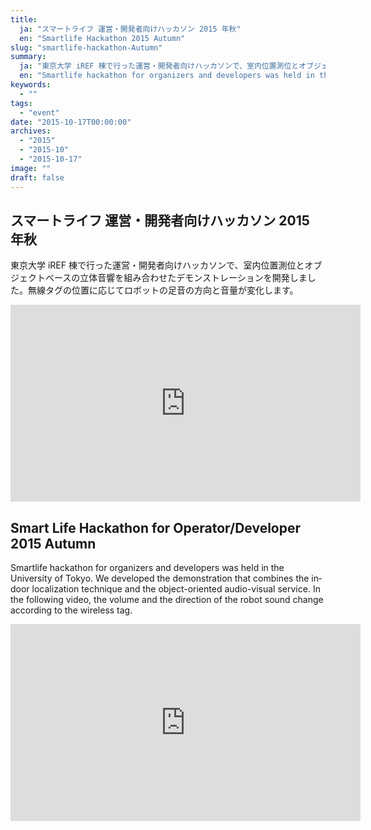 ```yaml
---
title:
  ja: "スマートライフ 運営・開発者向けハッカソン 2015 年秋"
  en: "Smartlife Hackathon 2015 Autumn"
slug: "smartlife-hackathon-Autumn"
summary:
  ja: "東京大学 iREF 棟で行った運営・開発者向けハッカソンで、室内位置測位とオブジェクトベースの立体音響を組み合わせたデモンストレーションを開発しました。"
  en: "Smartlife hackathon for organizers and developers was held in the University of Tokyo. We developed the demonstration that combines the indoor localization technique and the object-oriented audio-visual service. "
keywords:
  - ""
tags:
  - "event"
date: "2015-10-17T00:00:00"
archives:
  - "2015"
  - "2015-10"
  - "2015-10-17"
image: ""
draft: false
---
```


<!-- 日本語記事ここから -->
<section lang="ja" v-if="$context.locale === 'ja-jp'">

# スマートライフ 運営・開発者向けハッカソン 2015 年秋

東京大学 iREF 棟で行った運営・開発者向けハッカソンで、室内位置測位とオブジェクトベースの立体音響を組み合わせたデモンストレーションを開発しました。無線タグの位置に応じてロボットの足音の方向と音量が変化します。

<iframe width="560" height="315" src="https://www.youtube.com/embed/93dEn47Qxjk" frameborder="0" allow="accelerometer; autoplay; clipboard-write; encrypted-media; gyroscope; picture-in-picture" allowfullscreen></iframe>

</section>
<!-- 日本語記事ここまで -->

<!-- English article start -->
<section lang="en" v-else>

# Smart Life Hackathon for Operator/Developer 2015 Autumn

Smartlife hackathon for organizers and developers was held in the University of Tokyo. We developed the demonstration that combines the indoor localization technique and the object-oriented audio-visual service. In the following video, the volume and the direction of the robot sound change according to the wireless tag.

<iframe width="560" height="315" src="https://www.youtube.com/embed/93dEn47Qxjk" frameborder="0" allow="accelerometer; autoplay; clipboard-write; encrypted-media; gyroscope; picture-in-picture" allowfullscreen></iframe>

</section>
<!-- English article end -->

